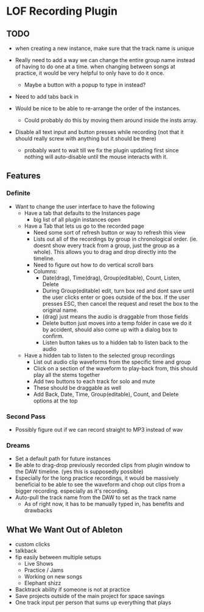 # LOF Recording Plugin

## TODO
- when creating a new instance, make sure that the track name is unique

- Really need to add a way we can change the entire group name instead of having
  to do one at a time.  when changing between songs at practice, it would be
  very helpful to only have to do it once.
  - Maybe a button with a popup to type in instead?

- Need to add tabs back in

- Would be nice to be able to re-arrange the order of the instances.
  - Could probably do this by moving them around inside the insts array.

- Disable all text input and button presses while recording (not that it should
  really screw with anything but it should be there)
  - probably want to wait till we fix the plugin updating first since nothing
    will auto-disable until the mouse interacts with it.

## Features

### Definite
  - Want to change the user interface to have the following
    - Have a tab that defaults to the Instances page
      - big list of all plugin instances open
    - Have a Tab that lets us go to the recorded page
      - Need some sort of refresh button or way to refresh this view
      - Lists out all of the recordings by group in chronological order. (ie.
        doesnt show every track from a group, just the group as a whole).  This
        allows you to drag and drop directly into the timeline.
      - Need to figure out how to do vertical scroll bars
      - Columns:
        - Date(drag), Time(drag), Group(editable), Count, Listen, Delete
        - During Group(editable) edit, turn box red and dont save until the user
          clicks enter or goes outside of the box.  If the user presses ESC,
          then cancel the request and reset the box to the original name.
        - (drag) just means the audio is draggable from those fields
        - Delete button just moves into a temp folder in case we do it by
          accident, should also come up with a dialog box to confirm.
        - Listen button takes us to a hidden tab to listen back to the audio
    - Have a hidden tab to listen to the selected group recordings
      - List out audio clip waveforms from the specific time and group
      - Click on a section of the waveform to play-back from, this should play
        all the stems together
      - Add two buttons to each track for solo and mute
      - These should be draggable as well
      - Add Back, Date, Time, Group(editable), Count, and Delete options at the top

### Second Pass
- Possibly figure out if we can record straight to MP3 instead of wav

### Dreams
- Set a default path for future instances
- Be able to drag-drop previously recorded clips from plugin window to the DAW
  timeline.  (yes this is supposedly possible)
- Especially for the long practice recordings, it would be massively beneficial
  to be able to see the waveform and chop out clips from a bigger recording.
  especially as it's recording.
- Auto-pull the track name from the DAW to set as the track name
  - As of right now, it has to be manually typed in, has benefits and drawbacks


## What We Want Out of Ableton
- custom clicks
- talkback
- fip easily between multiple setups
  - Live Shows
  - Practice / Jams
  - Working on new songs
  - Elephant shizz
- Backtrack ability if someone is not at practice
- Save projects outside of the main project for space savings
- One track input per person that sums up everything that plays

